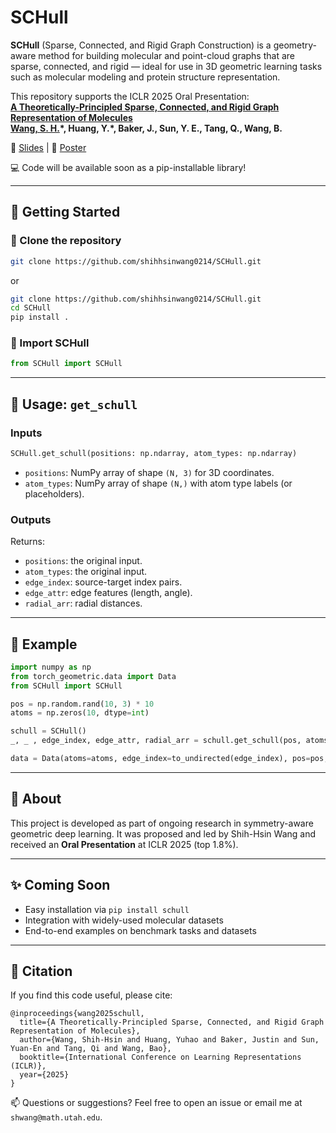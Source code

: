 # SCHull

**SCHull** (Sparse, Connected, and Rigid Graph Construction) is a geometry-aware method for building molecular and point-cloud graphs that are sparse, connected, and rigid — ideal for use in 3D geometric learning tasks such as molecular modeling and protein structure representation.

This repository supports the ICLR 2025 Oral Presentation:  
**[A Theoretically-Principled Sparse, Connected, and Rigid Graph Representation of Molecules](https://openreview.net/forum?id=OIvg3MqWX2)**  
**[Wang, S. H.](https://shihhsinwang0214.github.io/persnoal_website/)\*, Huang, Y.\*, Baker, J., Sun, Y. E., Tang, Q., Wang, B.**

📄 [Slides](https://shihhsinwang0214.github.io/persnoal_website/assets/ICLR25/ICLR_2025_oral_slides.pdf) | 🧵 [Poster](https://shihhsinwang0214.github.io/persnoal_website/assets/ICLR25/ICLR_2025_oral_poster.pdf) 

💻 Code will be available soon as a pip-installable library!

---

## 🚀 Getting Started

### 🔧 Clone the repository

```bash
git clone https://github.com/shihhsinwang0214/SCHull.git
```
or
```bash
git clone https://github.com/shihhsinwang0214/SCHull.git
cd SCHull
pip install .
```
### 🧱 Import SCHull

```python
from SCHull import SCHull
```

---

## 📌 Usage: `get_schull`

### Inputs

```python
SCHull.get_schull(positions: np.ndarray, atom_types: np.ndarray)
```

- `positions`: NumPy array of shape `(N, 3)` for 3D coordinates.
- `atom_types`: NumPy array of shape `(N,)` with atom type labels (or placeholders).

### Outputs

Returns:
- `positions`: the original input.
- `atom_types`: the original input.
- `edge_index`: source-target index pairs.
- `edge_attr`: edge features (length, angle).
- `radial_arr`: radial distances.

---

## 🧪 Example

```python
import numpy as np
from torch_geometric.data import Data
from SCHull import SCHull

pos = np.random.rand(10, 3) * 10
atoms = np.zeros(10, dtype=int)

schull = SCHull()
_, _ , edge_index, edge_attr, radial_arr = schull.get_schull(pos, atoms)

data = Data(atoms=atoms, edge_index=to_undirected(edge_index), pos=pos, natoms= 10, cell=cell, edge_attr= edge_attr)
```


---

## 📌 About

This project is developed as part of ongoing research in symmetry-aware geometric deep learning. It was proposed and led by Shih-Hsin Wang and received an **Oral Presentation** at ICLR 2025 (top 1.8%).

---

## ✨ Coming Soon

- Easy installation via `pip install schull`
- Integration with widely-used molecular datasets
- End-to-end examples on benchmark tasks and datasets

---

## 🧠 Citation

If you find this code useful, please cite:

```
@inproceedings{wang2025schull,
  title={A Theoretically-Principled Sparse, Connected, and Rigid Graph Representation of Molecules},
  author={Wang, Shih-Hsin and Huang, Yuhao and Baker, Justin and Sun, Yuan-En and Tang, Qi and Wang, Bao},
  booktitle={International Conference on Learning Representations (ICLR)},
  year={2025}
}
```
📫 Questions or suggestions? Feel free to open an issue or email me at `shwang@math.utah.edu`.

